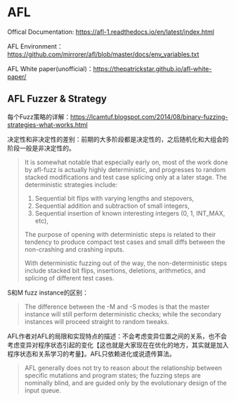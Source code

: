 # AFL 

Offical Documentation: https://afl-1.readthedocs.io/en/latest/index.html

AFL Environment：https://github.com/mirrorer/afl/blob/master/docs/env_variables.txt

AFL White paper(unofficial)：https://thepatrickstar.github.io/afl-white-paper/

## AFL Fuzzer & Strategy

每个Fuzz策略的详解：https://lcamtuf.blogspot.com/2014/08/binary-fuzzing-strategies-what-works.html

决定性和非决定性的差别：前期的大多阶段都是决定性的，之后随机化和大组会的阶段一般是非决定性的。

> It is somewhat notable that especially early on, most of the work done by afl-fuzz is actually highly deterministic, and progresses to random stacked modifications and test case splicing only at a later stage. The deterministic strategies include:
> 1. Sequential bit flips with varying lengths and stepovers,
> 2. Sequential addition and subtraction of small integers,
> 3. Sequential insertion of known interesting integers (0, 1, INT_MAX, etc),
> 
> The purpose of opening with deterministic steps is related to their tendency to produce compact test cases and small diffs between the non-crashing and crashing inputs.
> 
> With deterministic fuzzing out of the way, the non-deterministic steps include stacked bit flips, insertions, deletions, arithmetics, and splicing of different test cases.


S和M fuzz instance的区别：
> The difference between the -M and -S modes is that the master instance will still perform deterministic checks; while the secondary instances will proceed straight to random tweaks. 

AFL作者对AFL的局限和实现特点的描述：不会考虑变异位置之间的关系，也不会考虑变异对程序状态引起的变化【这也就是大家现在在优化的地方，其实就是加入程序状态和关系学习的考量】。AFL只依赖进化或说遗传算法。

> AFL generally does not try to reason about the relationship between specific mutations and program states; the fuzzing steps are nominally blind, and are guided only by the evolutionary design of the input queue.